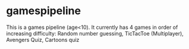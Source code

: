 # gamespipeline
This is a games pipeline (age<10).
It currently has 4 games in order of increasing difficulty: 
Random number guessing,
TicTacToe (Multiplayer),
Avengers Quiz,
Cartoons quiz
